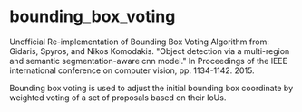 # bounding_box_voting
Unofficial Re-implementation of Bounding Box Voting Algorithm from:
Gidaris, Spyros, and Nikos Komodakis. "Object detection via a multi-region and semantic segmentation-aware cnn model." In Proceedings of the IEEE international conference on computer vision, pp. 1134-1142. 2015.

Bounding box voting is used to adjust the initial bounding box coordinate by weighted voting of a set of proposals based on their IoUs.

